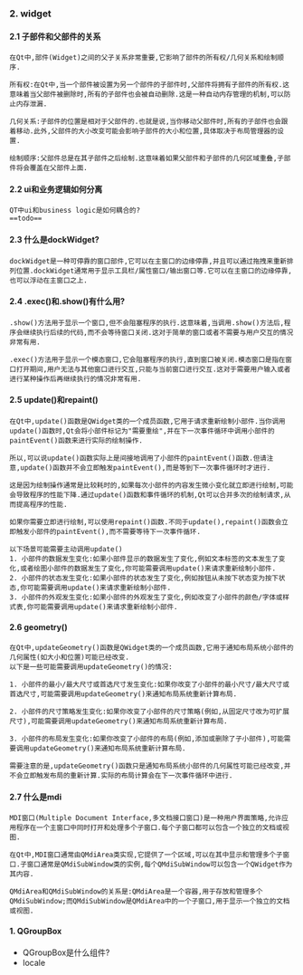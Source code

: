 
### 2. widget

#### 2.1 子部件和父部件的关系
    在Qt中,部件(Widget)之间的父子关系非常重要,它影响了部件的所有权/几何关系和绘制顺序.

    所有权:在Qt中,当一个部件被设置为另一个部件的子部件时,父部件将拥有子部件的所有权.这意味着当父部件被删除时,所有的子部件也会被自动删除.这是一种自动内存管理的机制,可以防止内存泄漏.

    几何关系:子部件的位置是相对于父部件的.也就是说,当你移动父部件时,所有的子部件也会跟着移动.此外,父部件的大小改变可能会影响子部件的大小和位置,具体取决于布局管理器的设置.

    绘制顺序:父部件总是在其子部件之后绘制.这意味着如果父部件和子部件的几何区域重叠,子部件将会覆盖在父部件上面.

#### 2.2 ui和业务逻辑如何分离
    QT中ui和business logic是如何耦合的?
    ==todo==

#### 2.3 什么是dockWidget?
    dockWidget是一种可停靠的窗口部件,它可以在主窗口的边缘停靠,并且可以通过拖拽来重新排列位置.dockWidget通常用于显示工具栏/属性窗口/输出窗口等.它可以在主窗口的边缘停靠,也可以浮动在主窗口之上.

#### 2.4 .exec()和.show()有什么用?
    .show()方法用于显示一个窗口,但不会阻塞程序的执行.这意味着,当调用.show()方法后,程序会继续执行后续的代码,而不会等待窗口关闭.这对于简单的窗口或者不需要与用户交互的情况非常有用.

    .exec()方法用于显示一个模态窗口,它会阻塞程序的执行,直到窗口被关闭.模态窗口是指在窗口打开期间,用户无法与其他窗口进行交互,只能与当前窗口进行交互.这对于需要用户输入或者进行某种操作后再继续执行的情况非常有用.

#### 2.5 update()和repaint()
    在Qt中,update()函数是QWidget类的一个成员函数,它用于请求重新绘制小部件.当你调用update()函数时,Qt会将小部件标记为"需要重绘",并在下一次事件循环中调用小部件的paintEvent()函数来进行实际的绘制操作.

    所以,可以说update()函数实际上是间接地调用了小部件的paintEvent()函数.但请注意,update()函数并不会立即触发paintEvent(),而是等到下一次事件循环时才进行.

    这是因为绘制操作通常是比较耗时的,如果每次小部件的内容发生微小变化就立即进行绘制,可能会导致程序的性能下降.通过update()函数和事件循环的机制,Qt可以合并多次的绘制请求,从而提高程序的性能.

    如果你需要立即进行绘制,可以使用repaint()函数.不同于update(),repaint()函数会立即触发小部件的paintEvent(),而不需要等待下一次事件循环.

    以下场景可能需要主动调用update()
    1. 小部件的数据发生变化:如果小部件显示的数据发生了变化,例如文本标签的文本发生了变化,或者绘图小部件的数据发生了变化,你可能需要调用update()来请求重新绘制小部件.
    2. 小部件的状态发生变化:如果小部件的状态发生了变化,例如按钮从未按下状态变为按下状态,你可能需要调用update()来请求重新绘制小部件.
    3. 小部件的外观发生变化:如果小部件的外观发生了变化,例如改变了小部件的颜色/字体或样式表,你可能需要调用update()来请求重新绘制小部件.

#### 2.6 geometry()
    在Qt中,updateGeometry()函数是QWidget类的一个成员函数,它用于通知布局系统小部件的几何属性(如大小和位置)可能已经改变.
    以下是一些可能需要调用updateGeometry()的情况:

    1. 小部件的最小/最大尺寸或首选尺寸发生变化:如果你改变了小部件的最小尺寸/最大尺寸或首选尺寸,可能需要调用updateGeometry()来通知布局系统重新计算布局.

    2. 小部件的尺寸策略发生变化:如果你改变了小部件的尺寸策略(例如,从固定尺寸改为可扩展尺寸),可能需要调用updateGeometry()来通知布局系统重新计算布局.

    3. 小部件的布局发生变化:如果你改变了小部件的布局(例如,添加或删除了子小部件),可能需要调用updateGeometry()来通知布局系统重新计算布局.

    需要注意的是,updateGeometry()函数只是通知布局系统小部件的几何属性可能已经改变,并不会立即触发布局的重新计算.实际的布局计算会在下一次事件循环中进行.

#### 2.7 什么是mdi
    MDI窗口(Multiple Document Interface,多文档接口窗口)是一种用户界面策略,允许应用程序在一个主窗口中同时打开和处理多个子窗口.每个子窗口都可以包含一个独立的文档或视图.

    在Qt中,MDI窗口通常由QMdiArea类实现,它提供了一个区域,可以在其中显示和管理多个子窗口.子窗口通常是QMdiSubWindow类的实例,每个QMdiSubWindow可以包含一个QWidget作为其内容.

    QMdiArea和QMdiSubWindow的关系是:QMdiArea是一个容器,用于存放和管理多个QMdiSubWindow;而QMdiSubWindow是QMdiArea中的一个子窗口,用于显示一个独立的文档或视图.


#### 1. QGroupBox
* QGroupBox是什么组件?
* locale